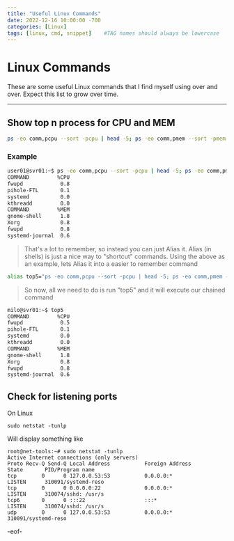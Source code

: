 ```yaml
---
title: "Useful Linux Commands"
date: 2022-12-16 10:00:00 -700
categories: [Linux]
tags: [linux, cmd, snippet]    #TAG names should always be lowercase
---
```


# Linux Commands

These are some useful Linux commands that I find myself using over and over. Expect this list to grow over time.

---

## Show top n process for CPU and MEM

```bash
ps -eo comm,pcpu --sort -pcpu | head -5; ps -eo comm,pmem --sort -pmem | head -5
```

### Example

```bash
user01@svr01:~$ ps -eo comm,pcpu --sort -pcpu | head -5; ps -eo comm,pmem --sort -pmem | head -5
COMMAND         %CPU
fwupd            0.8
pihole-FTL       0.1
systemd          0.0
kthreadd         0.0
COMMAND         %MEM
gnome-shell      1.8
Xorg             0.8
fwupd            0.8
systemd-journal  0.6
```

>That's a lot to remember, so instead you can just Alias it. Alias (in shells) is just a nice way to "shortcut" commands.
Using the above as an example, lets Alias it into a easier to remember command

```bash
alias top5="ps -eo comm,pcpu --sort -pcpu | head -5; ps -eo comm,pmem --sort -pmem | head -5"
```

>So now, all we need to do is run "top5" and it will execute our chained command

```bash
milo@svr01:~$ top5
COMMAND         %CPU
fwupd            0.5
pihole-FTL       0.1
systemd          0.0
kthreadd         0.0
COMMAND         %MEM
gnome-shell      1.8
Xorg             0.8
fwupd            0.8
systemd-journal  0.6
```

## Check for listening ports

On Linux

```shell
sudo netstat -tunlp
```
Will display something like

```shell
root@net-tools:~# sudo netstat -tunlp
Active Internet connections (only servers)
Proto Recv-Q Send-Q Local Address           Foreign Address         State       PID/Program name
tcp        0      0 127.0.0.53:53           0.0.0.0:*               LISTEN      310091/systemd-reso
tcp        0      0 0.0.0.0:22              0.0.0.0:*               LISTEN      310074/sshd: /usr/s
tcp6       0      0 :::22                   :::*                    LISTEN      310074/sshd: /usr/s
udp        0      0 127.0.0.53:53           0.0.0.0:*                           310091/systemd-reso
```

-eof-